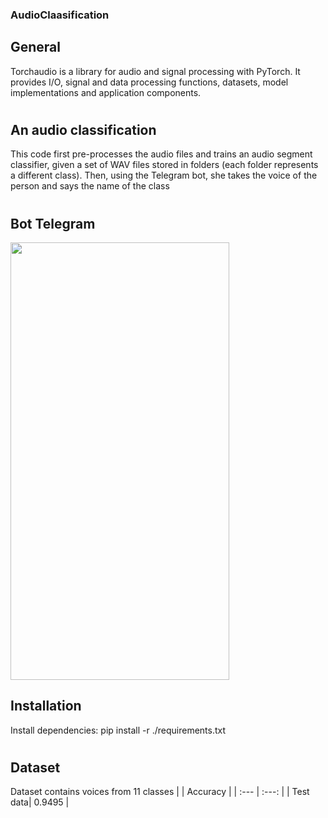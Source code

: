 ### AudioClaasification

## General
Torchaudio is a library for audio and signal processing with PyTorch. It provides I/O, signal and data processing functions, datasets, model implementations and application components.
#
## An audio classification 
 This code first pre-processes the audio files and trains an audio segment classifier, given a set of WAV files stored in folders (each folder represents a different class).
Then, using the Telegram bot, she takes the voice of the person and says the name of the class
#

## Bot Telegram
 
 
 <img src="https://user-images.githubusercontent.com/80622132/211723808-58abf492-8c14-49c6-b8f4-173540495ebe.jpg"
 width="350" height="700">

## Installation
Install dependencies: pip install -r ./requirements.txt 
#
## Dataset
Dataset contains voices from 11 classes
|          |     Accuracy   |
| :---     |     :---:      |
| Test data| 0.9495         |
